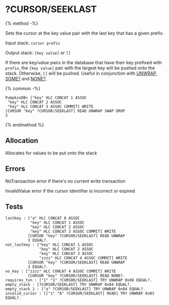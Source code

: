 # ?CURSOR/SEEKLAST

{% method -%}

Sets the cursor at the key value pair with the last key that has a given prefix.

Input stack: `cursor prefix`

Output stack: `[key value]` or `[]`

If there are key/value pairs in the database that have their key
prefixed with `prefix`, the `[key value]` pair with the largest key
will be pushed onto the stack. Otherwise, `[]` will be pushed. Useful in conjunction with [UNWRAP](../UNWRAP.md),
[SOME?](../SOMEQ.md) and [NONE?](../NONEQ.md).

{% common -%}

```
PumpkinDB> ["key" HLC CONCAT 1 ASSOC
 "key" HLC CONCAT 2 ASSOC
 "key" HLC CONCAT 3 ASSOC COMMIT] WRITE
[CURSOR "key" ?CURSOR/SEEKLAST] READ UNWRAP SWAP DROP
3
```

{% endmethod %}

## Allocation

Allocates for values to be put onto the stack

## Errors

NoTransaction error if there's no current write transaction

InvalidValue error if the cursor identifier is incorrect or expired

## Tests

```test
lastkey : ["a" HLC CONCAT 0 ASSOC
           "key" HLC CONCAT 1 ASSOC
           "key" HLC CONCAT 2 ASSOC
           "key" HLC CONCAT 3 ASSOC COMMIT] WRITE
          [CURSOR "key" ?CURSOR/SEEKLAST] READ UNWRAP
          3 EQUAL?.
not_lastkey : ["key" HLC CONCAT 1 ASSOC
               "key" HLC CONCAT 2 ASSOC
               "key" HLC CONCAT 3 ASSOC
               "zzzz" HLC CONCAT 4 ASSOC COMMIT] WRITE
          [CURSOR "key" ?CURSOR/SEEKLAST] READ UNWRAP
          3 EQUAL?.
no_key : ["zzzz" HLC CONCAT 4 ASSOC COMMIT] WRITE
          [CURSOR "key" ?CURSOR/SEEKLAST] READ NONE?.
requires_txn : ["1" "1" ?CURSOR/SEEKLAST] TRY UNWRAP 0x08 EQUAL?.
empty_stack : [?CURSOR/SEEKLAST] TRY UNWRAP 0x04 EQUAL?.
empty_stack_1 : ["a" ?CURSOR/SEEKLAST] TRY UNWRAP 0x04 EQUAL?.
invalid_cursor : [["1" "A" ?CURSOR/SEEKLAST] READ] TRY UNWRAP 0x03 EQUAL?.
```
